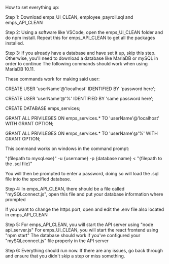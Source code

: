 How to set everything up:

Step 1:
Download emps_UI_CLEAN, employee_payroll.sql and emps_API_CLEAN

Step 2:
Using a software like VSCode, open the emps_UI_CLEAN folder and do npm install.
Repeat this for emps_API_CLEAN to get all the packages installed.

Step 3:
If you already have a database and have set it up, skip this step.
Otherwise, you'll need to download a database like MariaDB or mySQL in order to continue
The following commands should work when using MariaDB 10.11.

These commands work for making said user:

CREATE USER 'userName'@'localhost' IDENTIFIED BY 'password here';

CREATE USER 'userName'@'%' IDENTIFIED BY 'same password here';

CREATE DATABASE emps_services;

GRANT ALL PRIVILEGES ON emps_services.* TO 'userName'@'localhost' WITH GRANT OPTION;
        
GRANT ALL PRIVILEGES ON emps_services.* TO 'userName'@'%' WITH GRANT OPTION;
        
This command works on windows in the command prompt:

"{filepath to mysql.exe}" -u {username} -p {database name} < "{filepath to the .sql file}"

You will then be prompted to enter a password, doing so will load the .sql file into the
specified database.

Step 4:
In emps_API_CLEAN, there should be a file called "mySQLconnect.js", open this file and
put your database information where prompted

If you want to change the https port, open and edit the .env file also located in
emps_API_CLEAN

Step 5:
For emps_API_CLEAN, you will start the API server using "node api_server.js"
For emps_UI_CLEAN, you will start the react frontend using "npm start"
The database should work if you've configured your "mySQLconnect.js" file properly in the API server

Step 6:
Everything should run now. If there are any issues, go back through and ensure that you didn't skip
a step or miss something.
